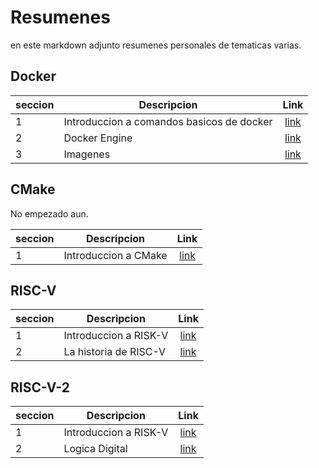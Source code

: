# Resumenes

en este markdown adjunto resumenes personales de tematicas varias.

## Docker

|seccion|Descripcion|Link|
|-|-|:-:|
|1|Introduccion a comandos basicos de docker|[link](docker/1.md)|
|2|Docker Engine|[link](docker/2.md)
|3|Imagenes|[link](docker/3.md)

## CMake

No empezado aun.

|seccion|Descripcion|Link|
|-|-|:-:|
|1|Introduccion a CMake|[link](CMake/1.md)|

## RISC-V

|seccion|Descripcion|Link|
|-|-|:-:|
|1|Introduccion a RISK-V|[link](RISC-V/1.md)|
|2|La historia de RISC-V|[link](RISC-V/2.md)|

## RISC-V-2

|seccion|Descripcion|Link|
|-|-|:-:|
|1|Introduccion a RISK-V|[link](RISC-V-2/1.md)|
|2|Logica Digital|[link](RISC-V-2/2.md)|
